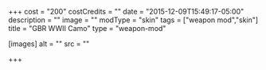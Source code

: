 +++
cost = "200"
costCredits = ""
date = "2015-12-09T15:49:17-05:00"
description = ""
image = ""
modType = "skin"
tags = ["weapon mod","skin"]
title = "GBR WWII Camo"
type = "weapon-mod"

[images]
  alt = ""
  src = ""

+++
